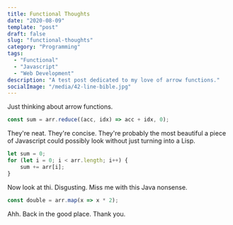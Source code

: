 ```yaml
---
title: Functional Thoughts
date: "2020-08-09"
template: "post"
draft: false
slug: "functional-thoughts"
category: "Programming"
tags:
  - "Functional"
  - "Javascript"
  - "Web Development"
description: "A test post dedicated to my love of arrow functions."
socialImage: "/media/42-line-bible.jpg"
---
```


Just thinking about arrow functions.

```js
const sum = arr.reduce((acc, idx) => acc + idx, 0);
```

They're neat. They're concise. They're probably the most beautiful a piece of Javascript could possibly look without just turning into a Lisp.

```js
let sum = 0;
for (let i = 0; i < arr.length; i++) {
    sum += arr[i];
}
```

Now look at thi. Disgusting. Miss me with this Java nonsense.

```js
const double = arr.map(x => x * 2);
```

Ahh. Back in the good place. Thank you.
